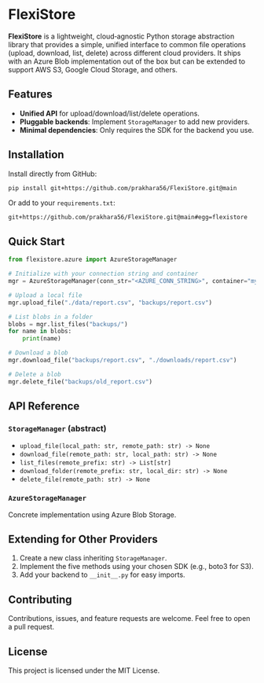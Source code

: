 
# FlexiStore

**FlexiStore** is a lightweight, cloud‑agnostic Python storage abstraction library that provides a simple, unified interface to common file operations (upload, download, list, delete) across different cloud providers. It ships with an Azure Blob implementation out of the box but can be extended to support AWS S3, Google Cloud Storage, and others.

## Features

- **Unified API** for upload/download/list/delete operations.
- **Pluggable backends**: Implement `StorageManager` to add new providers.
- **Minimal dependencies**: Only requires the SDK for the backend you use.

## Installation

Install directly from GitHub:

```bash
pip install git+https://github.com/prakhara56/FlexiStore.git@main
```

Or add to your `requirements.txt`:

```
git+https://github.com/prakhara56/FlexiStore.git@main#egg=flexistore
```

## Quick Start

```python
from flexistore.azure import AzureStorageManager

# Initialize with your connection string and container
mgr = AzureStorageManager(conn_str="<AZURE_CONN_STRING>", container="my-container")

# Upload a local file
mgr.upload_file("./data/report.csv", "backups/report.csv")

# List blobs in a folder
blobs = mgr.list_files("backups/")
for name in blobs:
    print(name)

# Download a blob
mgr.download_file("backups/report.csv", "./downloads/report.csv")

# Delete a blob
mgr.delete_file("backups/old_report.csv")
```

## API Reference

### `StorageManager` (abstract)

- `upload_file(local_path: str, remote_path: str) -> None`
- `download_file(remote_path: str, local_path: str) -> None`
- `list_files(remote_prefix: str) -> List[str]`
- `download_folder(remote_prefix: str, local_dir: str) -> None`
- `delete_file(remote_path: str) -> None`

### `AzureStorageManager`

Concrete implementation using Azure Blob Storage.

## Extending for Other Providers

1. Create a new class inheriting `StorageManager`.
2. Implement the five methods using your chosen SDK (e.g., boto3 for S3).
3. Add your backend to `__init__.py` for easy imports.

## Contributing

Contributions, issues, and feature requests are welcome. Feel free to open a pull request.

## License

This project is licensed under the MIT License.